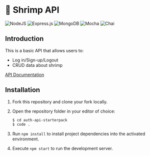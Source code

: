 # 🦐 Shrimp API

![NodeJS](https://img.shields.io/badge/node.js-6DA55F?style=for-the-badge&logo=node.js&logoColor=white)
![Express.js](https://img.shields.io/badge/express.js-%23404d59.svg?style=for-the-badge&logo=express&logoColor=%2361DAFB)
![MongoDB](https://img.shields.io/badge/MongoDB-%234ea94b.svg?style=for-the-badge&logo=mongodb&logoColor=white)
![Mocha](https://img.shields.io/badge/-mocha-%238D6748?style=for-the-badge&logo=mocha&logoColor=white)
![Chai](https://img.shields.io/badge/chai.js-323330?style=for-the-badge&logo=chai&logoColor=red)

## Introduction
This is a basic API that allows users to:
- Log in/Sign-up/Logout
- CRUD data about shrimp

[API Documentation](https://idev74.github.io/shrimp-api-docs/#/)

## Installation

1. Fork this repository and clone your fork locally.
1. Open the repository folder in your editor of choice:

    ```bash
    $ cd auth-api-starterpack
    $ code .
    ```

1. Run `npm install` to install project dependencies into the activated environment.
1. Execute `npm start` to run the development server.
